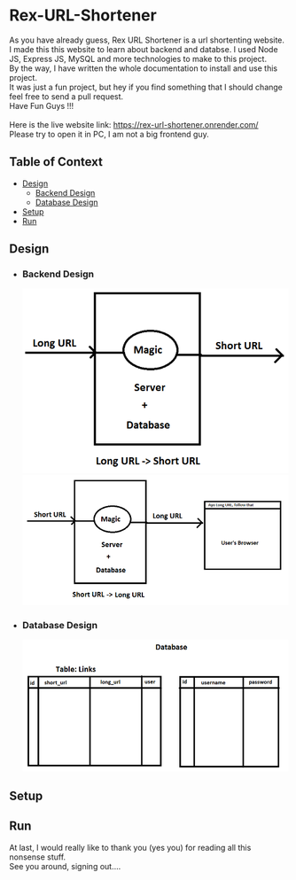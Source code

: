 # Rex-URL-Shortener
As you have already guess, Rex URL Shortener is a url shortenting website. I made this this website to learn about backend and databse. I used Node JS, Express JS, MySQL and more technologies to make to this project. <br/>
By the way, I have written the whole documentation to install and use this project. <br/>
It was just a fun project, but hey if you find something that I should change feel free to send a pull request. <br/>
Have Fun Guys !!! <br/>
<br/>
Here is the live website link: https://rex-url-shortener.onrender.com/ <br/>
Please try to open it in PC, I am not a big frontend guy.
<br/>

## Table of Context
- [Design](#design)
  - [Backend Design](#backend-design)
  - [Database Design](#database-design)
- [Setup](#setup)
- [Run](#run)

## Design
- ### Backend Design
  ![LongURL -> ShortURL](images/backend-design1.png)
  ![ShortURL -> LongURL](images/backend-design2.png)
- ### Database Design
  ![DataBase](images/backend-design3.png)
  
## Setup



## Run


At last, I would really like to thank you (yes you) for reading all this nonsense stuff. <br/>
See you around, signing out....
